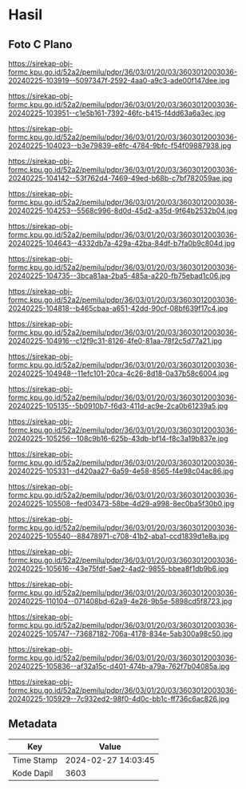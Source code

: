 # Hasil

## Foto C Plano

https://sirekap-obj-formc.kpu.go.id/52a2/pemilu/pdpr/36/03/01/20/03/3603012003036-20240225-103919--5097347f-2592-4aa0-a9c3-ade00f147dee.jpg

https://sirekap-obj-formc.kpu.go.id/52a2/pemilu/pdpr/36/03/01/20/03/3603012003036-20240225-103951--c1e5b161-7392-46fc-b415-f4dd63a6a3ec.jpg

https://sirekap-obj-formc.kpu.go.id/52a2/pemilu/pdpr/36/03/01/20/03/3603012003036-20240225-104023--b3e79839-e8fc-4784-9bfc-f54f09887938.jpg

https://sirekap-obj-formc.kpu.go.id/52a2/pemilu/pdpr/36/03/01/20/03/3603012003036-20240225-104142--53f762d4-7469-49ed-b68b-c7bf782059ae.jpg

https://sirekap-obj-formc.kpu.go.id/52a2/pemilu/pdpr/36/03/01/20/03/3603012003036-20240225-104253--5568c996-8d0d-45d2-a35d-9f64b2532b04.jpg

https://sirekap-obj-formc.kpu.go.id/52a2/pemilu/pdpr/36/03/01/20/03/3603012003036-20240225-104643--4332db7a-429a-42ba-84df-b7fa0b9c804d.jpg

https://sirekap-obj-formc.kpu.go.id/52a2/pemilu/pdpr/36/03/01/20/03/3603012003036-20240225-104735--3bca81aa-2ba5-485a-a220-fb75ebad1c06.jpg

https://sirekap-obj-formc.kpu.go.id/52a2/pemilu/pdpr/36/03/01/20/03/3603012003036-20240225-104818--b465cbaa-a651-42dd-90cf-08bf639f17c4.jpg

https://sirekap-obj-formc.kpu.go.id/52a2/pemilu/pdpr/36/03/01/20/03/3603012003036-20240225-104916--c12f9c31-8126-4fe0-81aa-78f2c5d77a21.jpg

https://sirekap-obj-formc.kpu.go.id/52a2/pemilu/pdpr/36/03/01/20/03/3603012003036-20240225-104948--11efc101-20ca-4c26-8d18-0a37b58c6004.jpg

https://sirekap-obj-formc.kpu.go.id/52a2/pemilu/pdpr/36/03/01/20/03/3603012003036-20240225-105135--5b0910b7-f6d3-411d-ac9e-2ca0b61239a5.jpg

https://sirekap-obj-formc.kpu.go.id/52a2/pemilu/pdpr/36/03/01/20/03/3603012003036-20240225-105256--108c9b16-625b-43db-bf14-f8c3a19b837e.jpg

https://sirekap-obj-formc.kpu.go.id/52a2/pemilu/pdpr/36/03/01/20/03/3603012003036-20240225-105331--d420aa27-6a59-4e58-8565-f4e98c04ac86.jpg

https://sirekap-obj-formc.kpu.go.id/52a2/pemilu/pdpr/36/03/01/20/03/3603012003036-20240225-105508--fed03473-58be-4d29-a998-8ec0ba5f30b0.jpg

https://sirekap-obj-formc.kpu.go.id/52a2/pemilu/pdpr/36/03/01/20/03/3603012003036-20240225-105540--88478971-c708-41b2-aba1-ccd1839d1e8a.jpg

https://sirekap-obj-formc.kpu.go.id/52a2/pemilu/pdpr/36/03/01/20/03/3603012003036-20240225-105616--43e75fdf-5ae2-4ad2-9855-bbea8f1db9b6.jpg

https://sirekap-obj-formc.kpu.go.id/52a2/pemilu/pdpr/36/03/01/20/03/3603012003036-20240225-110104--071408bd-62a9-4e26-9b5e-5898cd5f8723.jpg

https://sirekap-obj-formc.kpu.go.id/52a2/pemilu/pdpr/36/03/01/20/03/3603012003036-20240225-105747--73687182-706a-4178-834e-5ab300a98c50.jpg

https://sirekap-obj-formc.kpu.go.id/52a2/pemilu/pdpr/36/03/01/20/03/3603012003036-20240225-105836--af32a15c-d401-474b-a79a-762f7b04085a.jpg

https://sirekap-obj-formc.kpu.go.id/52a2/pemilu/pdpr/36/03/01/20/03/3603012003036-20240225-105929--7c932ed2-98f0-4d0c-bb1c-ff736c6ac826.jpg


## Metadata

| Key        | Value               |
| ---------- | ------------------- |
| Time Stamp | 2024-02-27 14:03:45 |
| Kode Dapil | 3603                |



